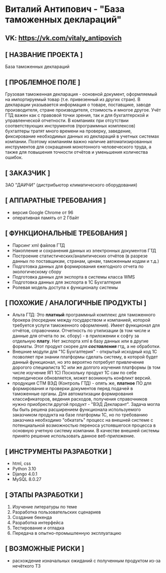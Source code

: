 # Виталий Антипович - "База таможенных деклараций"
## VK: https://vk.com/vitaly_antipovich
## [ НАЗВАНИЕ ПРОЕКТА ]
База таможенных деклараций
## [ ПРОБЛЕМНОЕ ПОЛЕ ] 
Грузовая таможенная декларация - основной документ, оформляемый на импортируемый товар (т.е. привезенный из других стран). В декларации указывается информация о товаре, поставщике, заводе производителя, стране производителя, стоимость и многое другое. Учёт ГТД важен как с правовой точки зрения, так и для бухгалтерской и управленческой отчетности. В компаниях при отсутствии соответствующих инструментов (программных комплексов) бухгалтеры тратят много времени на проверку, заведение, фиксирование необходимых данных из деклараций в учетных системах компании. Поэтому компаниям важно наличие автоматизированных инструментов для сокращения монотонного человеческого труда, а также для повышения точности отчётов и уменьшения количества ошибок.
## [ ЗАКАЗЧИК ]
ЗАО "ДАИЧИ" (дистрибьютор климатического оборудования)
## [ АППАРАТНЫЕ ТРЕБОВАНИЯ ]  
- версия Google Chrome от 96
- оперативная память от 2 Гбайт
## [ ФУНКЦИОНАЛЬНЫЕ ТРЕБОВАНИЯ ]
- Парсинг xml файлов ГТД
- Накопление и сохранения данных из электронных документов ГТД
- Построение статистических/аналитических отчётов (в разрезе данных по поставщикам, странам, ценам, таможенным кодам и т.д.)
- Подготовка данных для формирования ежегодного отчета по экологическому сбору
- Подготовка данных для экспорта в системы класса WMS
- Подготовка данных для экспорта в 1С Бухгалтерия
- Ролевая модель доступа к функционалу системы
## [ ПОХОЖИЕ / АНАЛОГИЧНЫЕ ПРОДУКТЫ ]
 - Альта ГТД: Это **платный** программный комплекс для таможенного брокера (посредник между государством и компанией, которой требуется услуги таможенного оформления). Имеет функционал для отчётов, справочники. Отчетность по утилизации (в том числе и данные для отчета по эк. сбору) - в приложении к софту за отдельную **плату**. Нет экспорта xml в базу данных или в другие форматы. Этот продукт скорее для ***составления*** гтд, а не обработки.
 - Внешние модули для "1С Бухгалтерия" - открытый исходный код 1С позволяет при знании платформы сделать систему, в которой будет данный функционал, но это вероятно потребует привлечение дорогого специалиста 1С или же долгого изучения платформы (в том числе изучение ЯП 1С) Поскольку продукт 1С сам по себе периодически обновляется, может возникнуть конфликт версий.
 - продукция СТМ ВЭД (Контроль ГТД) - опять же, **платное** ПО для формирования и проверки документов перед подачей в таможенные органы. Для автоматизации формирования классификаторов, ведения расходов, получения справочников нужно приобрести другой продукт - "ВЭД Декларант".
Задача могла бы быть решена расширением функционала используемого заказчиком продукта на базе платформы 1С, но по требованию заказчика необходимо "обкатать" процесс на внешней системе с потенциальной возможностью переноса устоявшегося процесса в основную учетную систему компании. В качестве внешней системы принято решение использовать данное веб-приложение.

## [ ИНСТРУМЕНТЫ РАЗРАБОТКИ ]
- html, css
- Python 3.10
- Django 4.0.1
- MySQL 8.0.27

## [ ЭТАПЫ РАЗРАБОТКИ ]
1. Изучение литературы по теме
2. Разработка пользовательских сценариев
3. Создание бекенда
4. Разработка интерфейса
5. Тестирование и отладка
6. Передача в опытно-промышленную эксплуатацию

## [ ВОЗМОЖНЫЕ РИСКИ ]
- расхождение изначальных ожиданий с полученным продуктом из-за нечёткого ТЗ 